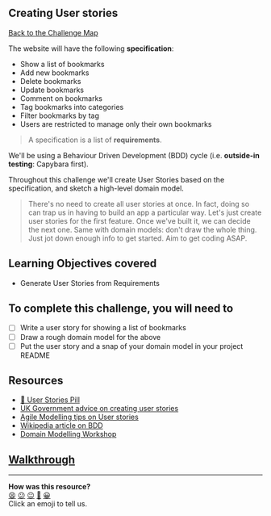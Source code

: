 ## Creating User stories

[Back to the Challenge Map](00_challenge_map.md#challenges)

The website will have the following **specification**:

* Show a list of bookmarks
* Add new bookmarks
* Delete bookmarks
* Update bookmarks
* Comment on bookmarks
* Tag bookmarks into categories
* Filter bookmarks by tag
* Users are restricted to manage only their own bookmarks

> A specification is a list of **requirements**.

We'll be using a Behaviour Driven Development (BDD) cycle (i.e. **outside-in testing**: Capybara first).

Throughout this challenge we'll create User Stories based on the specification, and sketch a high-level domain model.

> There's no need to create all user stories at once. In fact, doing so can trap us in having to build an app a particular way. Let's just create user stories for the first feature. Once we've built it, we can decide the next one. Same with domain models: don't draw the whole thing. Just jot down enough info to get started. Aim to get coding ASAP.

## Learning Objectives covered

* Generate User Stories from Requirements

## To complete this challenge, you will need to

- [ ] Write a user story for showing a list of bookmarks
- [ ] Draw a rough domain model for the above
- [ ] Put the user story and a snap of your domain model in your project README

## Resources

* [:pill: User Stories Pill](../pills/user_stories.md)
* [UK Government advice on creating user stories](https://www.gov.uk/service-manual/agile/writing-user-stories.html)
* [Agile Modelling tips on User stories](http://www.agilemodeling.com/artifacts/userStory.htm)
* [Wikipedia article on BDD](https://en.wikipedia.org/wiki/Behavior-driven_development)
* [Domain Modelling Workshop](https://github.com/makersacademy/skills-workshops/tree/master/object_oriented_programming/domain_model_diagramming)

## [Walkthrough](walkthroughs/01.md)

<!-- BEGIN GENERATED SECTION DO NOT EDIT -->

---

**How was this resource?**  
[😫](https://airtable.com/shrUJ3t7KLMqVRFKR?prefill_Repository=course&prefill_File=bookmark_manager/01_creating_user_stories.md&prefill_Sentiment=😫) [😕](https://airtable.com/shrUJ3t7KLMqVRFKR?prefill_Repository=course&prefill_File=bookmark_manager/01_creating_user_stories.md&prefill_Sentiment=😕) [😐](https://airtable.com/shrUJ3t7KLMqVRFKR?prefill_Repository=course&prefill_File=bookmark_manager/01_creating_user_stories.md&prefill_Sentiment=😐) [🙂](https://airtable.com/shrUJ3t7KLMqVRFKR?prefill_Repository=course&prefill_File=bookmark_manager/01_creating_user_stories.md&prefill_Sentiment=🙂) [😀](https://airtable.com/shrUJ3t7KLMqVRFKR?prefill_Repository=course&prefill_File=bookmark_manager/01_creating_user_stories.md&prefill_Sentiment=😀)  
Click an emoji to tell us.

<!-- END GENERATED SECTION DO NOT EDIT -->
